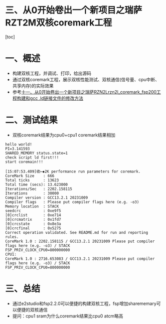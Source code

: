 三、从0开始卷出一个新项目之瑞萨RZT2M双核coremark工程
===
[toc]
# 一、概述
- 构建双核工程，并调试、打印，给出源码
- 通过双核coremark工程，展示双核性能测试、双核通信(信号量、cpu中断、共享内存)的实际效果
- 参考[十一、从0开始卷出一个新项目之瑞萨RZN2Lrzn2l_coremark_fsp200工程构建和gcc .ld链接文件的修改方法](https://mp.weixin.qq.com/s?__biz=MzkxNDQyMTU4Mg==&mid=2247485293&idx=1&sn=dab3ac3d4144489e598472ca9ea362d8&chksm=c16fe54cf6186c5aa655143fc9ce6a6ecaf081a5cf89e8c0566595988c5f92bb0d895ac9b512&cur_album_id=3167963498191110153&scene=190#rd)
# 二、测试结果

- 双核coremark结果为cpu0+cpu1 coremark结果相加

```
hello world!
PI=3.141593
SHARED_MEMORY status.state=1
check script ld first!!!
start coremain!!!

[15:07:53.409]收←◆2K performance run parameters for coremark.
CoreMark Size    : 666
Total ticks      : 13623
Total time (secs): 13.623000
Iterations/Sec   : 2202.158115
Iterations       : 30000
Compiler version : GCC13.2.1 20231009
Compiler flags   : Please put compiler flags here (e.g. -o3)
Memory location  : STACK
seedcrc          : 0xe9f5
[0]crclist       : 0xe714
[0]crcmatrix     : 0x1fd7
[0]crcstate      : 0x8e3a
[0]crcfinal      : 0x5275
Correct operation validated. See README.md for run and reporting rules.
CoreMark 1.0 : 2202.158115 / GCC13.2.1 20231009 Please put compiler flags here (e.g. -o3) / STACK
FSP_PRIV_CLOCK_CPU0=800000000
CPU1:
CoreMark 1.0 : 2716.653083 / GCC13.2.1 20231009 Please put compiler flags here (e.g. -o3) / STACK
FSP_PRIV_CLOCK_CPU0=800000000

```

# 三、总结
- 通过e2studio和fsp2.2.0可以便捷的构建双核工程，fsp增加sharememary可以便捷的双核通信
- 提问：cpu1 sram为什么coremark结果比cpu0 atcm略高